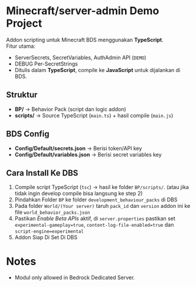 # Minecraft/server-admin Demo Project

Addon scripting untuk Minecraft BDS menggunakan **TypeScript**.  
Fitur utama:
- ServerSecrets, SecretVariables, AuthAdmin API (`DEMO`)
- DEBUG Per-SecretStrings
- Ditulis dalam **TypeScript**, compile ke **JavaScript** untuk dijalankan di BDS.

## Struktur
- **BP/** → Behavior Pack (script dan logic addon)
- **scripts/** → Source TypeScript (`main.ts`) + hasil compile (`main.js`)

## BDS Config
- **Config/Default/secrets.json** → Berisi token/API key
- **Config/Default/variables.json** → Berisi secret variables key

## Cara Install Ke DBS
1. Compile script TypeScript (`tsc`) → hasil ke folder `BP/scripts/`. (atau jika tidak ingin develop compile bisa langsung ke step 2)
2. Pindahkan Folder `BP` ke folder `development_behaviour_packs` di DBS
3. Pada folder `World/(Your server)` taruh `pack_id` dan `version` addon ini ke file `world_behavior_packs.json` 
4. Pastikan *Enable Beta APIs* aktif, di `server.properties` pastikan set `experimental-gameplay=true`, `content-log-file-enabled=true` dan `script-engine=experimental`
5. Addon Siap Di Set Di DBS

# Notes
- Modul only allowed in Bedrock Dedicated Server.